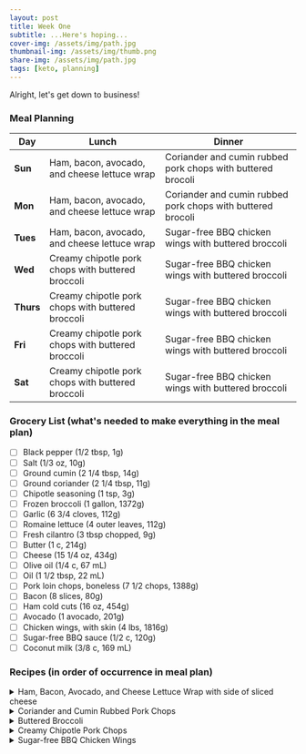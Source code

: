```yaml
---
layout: post
title: Week One
subtitle: ...Here's hoping...
cover-img: /assets/img/path.jpg
thumbnail-img: /assets/img/thumb.png
share-img: /assets/img/path.jpg
tags: [keto, planning]
---
```


Alright, let's get down to business!

### Meal Planning

Day | Lunch | Dinner
--- | --- | ---
**Sun** | Ham, bacon, avocado, and cheese lettuce wrap | Coriander and cumin rubbed pork chops with buttered brocoli
**Mon** | Ham, bacon, avocado, and cheese lettuce wrap | Coriander and cumin rubbed pork chops with buttered brocoli
**Tues** | Ham, bacon, avocado, and cheese lettuce wrap | Sugar-free BBQ chicken wings with buttered broccoli
**Wed** | Creamy chipotle pork chops with buttered broccoli | Sugar-free BBQ chicken wings with buttered broccoli
**Thurs** | Creamy chipotle pork chops with buttered broccoli | Sugar-free BBQ chicken wings with buttered broccoli
**Fri** | Creamy chipotle pork chops with buttered broccoli | Sugar-free BBQ chicken wings with buttered broccoli
**Sat** | Creamy chipotle pork chops with buttered broccoli | Sugar-free BBQ chicken wings with buttered broccoli

### Grocery List (what's needed to make everything in the meal plan)

- [ ] Black pepper (1/2 tbsp, 1g)
- [ ] Salt (1/3 oz, 10g)
- [ ] Ground cumin (2 1/4 tbsp, 14g)
- [ ] Ground coriander (2 1/4 tbsp, 11g)
- [ ] Chipotle seasoning (1 tsp, 3g)
- [ ] Frozen broccoli (1 gallon, 1372g)
- [ ] Garlic (6 3/4 cloves, 112g)
- [ ] Romaine lettuce (4 outer leaves, 112g)
- [ ] Fresh cilantro (3 tbsp chopped, 9g)
- [ ] Butter (1 c, 214g)
- [ ] Cheese (15 1/4 oz, 434g)
- [ ] Olive oil (1/4 c, 67 mL)
- [ ] Oil (1 1/2 tbsp, 22 mL)
- [ ] Pork loin chops, boneless (7 1/2 chops, 1388g)
- [ ] Bacon (8 slices, 80g)
- [ ] Ham cold cuts (16 oz, 454g)
- [ ] Avocado (1 avocado, 201g)
- [ ] Chicken wings, with skin (4 lbs, 1816g)
- [ ] Sugar-free BBQ sauce (1/2 c, 120g)
- [ ] Coconut milk (3/8 c, 169 mL)

### Recipes (in order of occurrence in meal plan)

<details><summary>Ham, Bacon, Avocado, and Cheese Lettuce Wrap with side of sliced cheese</summary>
<p>

<p><strong>Ingredients</strong></p>
<ul>
<li>Ham cold cuts, 4 oz (113g)</li>
<li>Bacon, 2 slices (20g)</li>
<li>Romaine lettuce, 1 outer leaf (28g)</li>
<li>Avocados, sliced 1/4 avocado (50g)</li>
<li>Cheese, 2 tbsp, shredded (14g)</li>
<li>Cheese, cubed, 3.5 oz (95g)</li>
</ul>
<p><strong>Directions</strong></p>
<ol>
<li>Cube the cheese</li>
<li>Cook the bacon according to the directions on the package.</li>
<li>Put ham, bacon, avocado, and cheese in the center of the lettuce leaf.</li>
<li>Wrap it up</li>
</ol>

</p>
</details>

<details><summary>Coriander and Cumin Rubbed Pork Chops</summary>
<p>

<p><strong>Ingredients</strong></p>
<ul>
<li>Salt, 3 dashes (2g)</li>
<li>Ground cumin, 4/4 tbsp (5g)</li>
<li>Garlic, minced, 2 1/4 cloves (7g)</li>
<li>Olive oil, divided, 1 1/2 tbsp (22ml)</li>
<li>Pork loin chops, boneless, 1 1/2 chop (278g)</li>
<li>Black pepper, 1 1/2 dash</li>
</ul>
<p><strong>Directions</strong></p>
<ol>
<li>Mix the salt, cumin, coriander, garlic, and half of the olive oil to form a paste.</li>
<li>Season the pork chops with salt and pepper, rub with the paste.</li>
<li>Heat the remaining olive oil in a skillet over medium heat, and cook the pork chops about 5 minutes on each side, to an internal temperature of 145 F (63 C)</li>
</ol>

</p>
</details>

<details><summary>Buttered Broccoli</summary>
<p>

<p><strong>Ingredients</strong></p>
<ul>
<li>Black pepper, 1/2 dash</li>
<li>Salt, 1/2 dash</li>
<li>Frozen broccoli, 1 c (91g)</li>
<li>Butter, 1 tbsp (14g)</li>
</ul>
<p><strong>Directions</strong></p>
<ol>
<li>Prepare broccoli according to instructions on package.</li>
<li>Mix in butter until melted and season with salt and pepper to taste.</li>
</ol>

</p>
</details>

<details><summary>Creamy Chipotle Pork Chops</summary>
<p>

<p><strong>Ingredients</strong></p>
<ul>
<li>Oil, 1/2 tbsp (7mL)</li>
<li>Chipotle seasoning, 3 dash (1g)</li>
<li>Fresh cilantro, 1 tbsp, chopped (3g)</li>
<li>Coconut milk, 1/8 can (56mL)</li>
<li>Pork loin chops, boneless, 1 chop (185g)</li>
</ul>
<p><strong>Directions</strong></p>
<ol>
<li>Rub pork chops with oil, about half of the chipotle seasoning, and salt/pepper to taste.</li>
<li>Heat a walled skillet over medium heat and put the pork chops in.</li>
<li>Cook on each side for about 4-5 minutes or until fully cooked.</li>
<li>Pour coconut milk into skillet and add the rest of the chipotle seasoning and the chopped cilantro. Mix around pan until well-combined and warmed. Taste test to see if you should add any more seasoning.</li>
</ol>

</p>
</details>

<details><summary>Sugar-free BBQ Chicken Wings</summary>
<p>

<p><strong>Ingredients</strong></p>
<ul>
<li>Chicken wings, with skin, 1 lbs (454g)</li>
<li>Sugar-free barbecue sauce, 2 tbsp (30g)</li>
</ul>
<p><strong>Directions</strong></p>
<ol>
<li>Preheat oven to 400 F (200 C).</li>
<li>Place wings on large baking sheet, and season with salt and pepper to taste.</li>
<li>Cook in oven for about 45 minutes, or until the internal temperature reaches 165 F (75 C). Drain the pan of its juices a couple times while it cooks in order to get crispier wings.</li>
<li>Optional: When the chicken is getting close to being done, add the barbecue sauce to a saucepan and heat until warmed through.</li>
<li>Take wings out of the oven when done and toss with the barbecue sauce to coat.</li>
</ol>

</p>
</details>